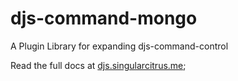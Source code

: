 # djs-command-mongo

A Plugin Library for expanding djs-command-control

Read the full docs at [djs.singularcitrus.me](https://djs.singularcitrus.me/);
